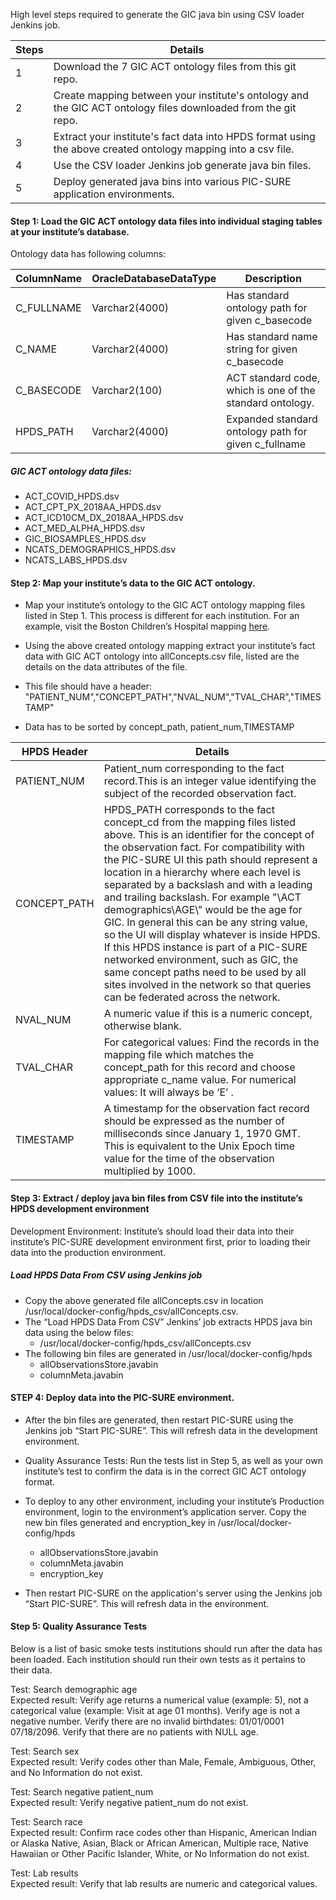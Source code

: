 High level steps required to generate the GIC java bin using CSV loader Jenkins job. 

Steps|Details
-----|-------
1 | Download the 7 GIC ACT ontology files from this git repo.
2 | Create mapping between your institute's ontology and the GIC ACT ontology files downloaded from the git repo.
3 | Extract your institute's fact data into HPDS format using the above created ontology mapping into a csv file.
4 | Use the CSV loader Jenkins job generate java bin files.
5 | Deploy generated java bins into various PIC-SURE application environments.

#### Step 1: Load the GIC ACT ontology data files into individual staging tables at your institute’s database. <br>
Ontology data has following columns:
 
ColumnName|OracleDatabaseDataType|Description|
----------|----------|----------
C_FULLNAME|Varchar2(4000)|Has standard ontology path for given c_basecode
C_NAME|Varchar2(4000)|Has standard name string for given c_basecode
C_BASECODE|Varchar2(100)|ACT standard code, which is one of the standard ontology.
HPDS_PATH|Varchar2(4000)|Expanded standard ontology path for given c_fullname

 
##### GIC ACT ontology data files:
* ACT_COVID_HPDS.dsv
* ACT_CPT_PX_2018AA_HPDS.dsv
* ACT_ICD10CM_DX_2018AA_HPDS.dsv
* ACT_MED_ALPHA_HPDS.dsv
* GIC_BIOSAMPLES_HPDS.dsv
* NCATS_DEMOGRAPHICS_HPDS.dsv
* NCATS_LABS_HPDS.dsv

#### Step 2: Map your institute’s data to the GIC ACT ontology.<br>
* Map your institute’s ontology to the GIC ACT ontology mapping files listed in Step 1. This process is different for each institution. For an example, visit the  Boston Children’s Hospital mapping [here](https://github.com/hms-dbmi/i2b2ACTtoHPDS/tree/BCH_ACT_Mappings/BCH%20files).

* Using the above created ontology mapping extract your institute’s fact data with GIC ACT ontology into allConcepts.csv file, listed are the details on the data attributes of the file.
* This file should have a header: "PATIENT_NUM","CONCEPT_PATH","NVAL_NUM","TVAL_CHAR","TIMESTAMP" 
* Data has to be sorted by concept_path, patient_num,TIMESTAMP
 
HPDS Header| Details
----|----
PATIENT_NUM| Patient_num corresponding to the fact record.This is an integer value identifying the subject of the recorded observation fact.
CONCEPT_PATH|HPDS_PATH corresponds to the fact concept_cd from the mapping files listed above. This is an identifier for the concept of the observation fact. For compatibility with the PIC-SURE UI this path should represent a location in a hierarchy where each level is separated by a backslash and with a leading and trailing backslash. For example "\ACT demographics\AGE\\" would be the age for GIC. In general this can be any string value, so the UI will display whatever is inside HPDS. If this HPDS instance is part of a PIC-SURE networked environment, such as GIC, the same concept paths need to be used by all sites involved in the network so that queries can be federated across the network.
NVAL_NUM|A numeric value if this is a numeric concept, otherwise blank.
TVAL_CHAR|For categorical values: Find the records in the mapping file which matches the concept_path for this record and choose appropriate c_name value. For numerical values: It will always be ‘E’ .
TIMESTAMP|A timestamp for the observation fact record should be expressed as the number of milliseconds since January 1, 1970 GMT. This is equivalent to the Unix Epoch time value for the time of the observation multiplied by 1000.

 
#### Step 3: Extract / deploy java bin files from CSV file into the institute’s HPDS development environment <br>
Development Environment: Institute’s should load their data into their institute’s PIC-SURE development environment first, prior to loading their data into the production environment. 

##### Load HPDS Data From CSV using Jenkins job <br>
* Copy the above generated file allConcepts.csv in location /usr/local/docker-config/hpds_csv/allConcepts.csv.
* The “Load HPDS Data From CSV” Jenkins’ job extracts HPDS java bin data using the below files: 
  * /usr/local/docker-config/hpds_csv/allConcepts.csv
* The following bin files are generated in /usr/local/docker-config/hpds
  * allObservationsStore.javabin  
  * columnMeta.javabin  
#### STEP 4: Deploy data into the PIC-SURE environment. <br>
* After the bin files are generated, then restart PIC-SURE using the Jenkins job “Start PIC-SURE”. This will refresh data in the development environment.
 
* Quality Assurance Tests: Run the tests list in Step 5, as well as your own institute’s test to confirm the data is in the correct GIC ACT ontology format. 
* To deploy to any other environment, including your institute’s Production environment, login to the environment’s application server. Copy the new bin files generated and encryption_key  in /usr/local/docker-config/hpds
  * allObservationsStore.javabin 
  * columnMeta.javabin  
  * encryption_key
  
 
* Then restart PIC-SURE on the application's server using the Jenkins job “Start PIC-SURE”. This will refresh data in the environment.
 
 
#### Step 5: Quality Assurance Tests <br>
Below is a list of basic smoke tests institutions should run after the data has been loaded.  Each institution should run their own tests as it pertains to their data. <br>

Test: Search demographic age<br>
Expected result: Verify age returns a numerical value (example: 5), not a categorical value (example: Visit at age 01 months). Verify age is not a negative number. Verify there are no invalid birthdates: 01/01/0001 07/18/2096. Verify that there are no patients with NULL age.

Test: Search sex<br>
Expected result: Verify codes other than Male, Female, Ambiguous, Other, and No Information do not exist.

Test: Search negative patient_num<br>
Expected result: Verify negative patient_num do not exist.

Test: Search race<br>
Expected result: Confirm race codes other than Hispanic, American Indian or Alaska Native, Asian, Black or African American, Multiple race, Native Hawaiian or Other Pacific Islander, White, or No Information do not exist. 

Test: Lab results <br>
Expected result: Verify that lab results are numeric and categorical values. 
